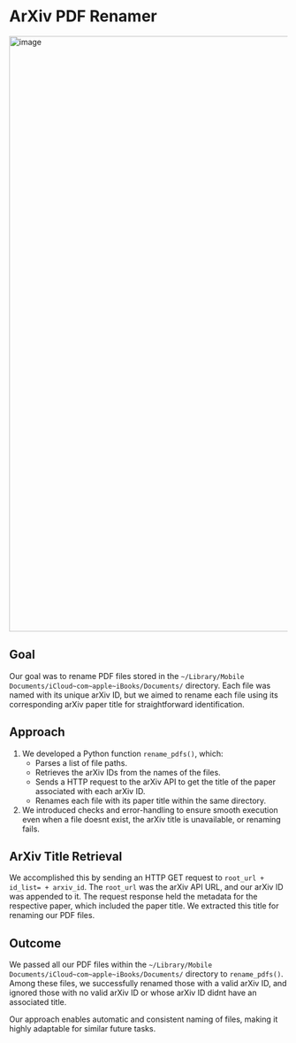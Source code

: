 # ArXiv PDF Renamer

<img width="1076" alt="image" src="https://github.com/andrewyu0/arxiv_pdf_renamer/assets/5696002/0bd39335-ed3a-4723-ba9a-ee30a352fdd0">


## Goal
Our goal was to rename PDF files stored in the `~/Library/Mobile Documents/iCloud~com~apple~iBooks/Documents/` directory. Each file was named with its unique arXiv ID, but we aimed to rename each file using its corresponding arXiv paper title for straightforward identification.

## Approach
1. We developed a Python function `rename_pdfs()`, which:
    - Parses a list of file paths.
    - Retrieves the arXiv IDs from the names of the files.
    - Sends a HTTP request to the arXiv API to get the title of the paper associated with each arXiv ID.
    - Renames each file with its paper title within the same directory.
2. We introduced checks and error-handling to ensure smooth execution even when a file doesnt exist, the arXiv title is unavailable, or renaming fails. 

## ArXiv Title Retrieval
We accomplished this by sending an HTTP GET request to `root_url + id_list= + arxiv_id`. The `root_url` was the arXiv API URL, and our arXiv ID was appended to it. The request response held the metadata for the respective paper, which included the paper title. We extracted this title for renaming our PDF files. 

## Outcome
We passed all our PDF files within the `~/Library/Mobile Documents/iCloud~com~apple~iBooks/Documents/` directory to `rename_pdfs()`. Among these files, we successfully renamed those with a valid arXiv ID, and ignored those with no valid arXiv ID or whose arXiv ID didnt have an associated title. 

Our approach enables automatic and consistent naming of files, making it highly adaptable for similar future tasks.

